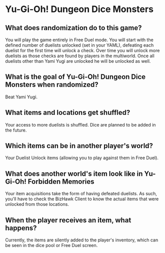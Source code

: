 
# Yu-Gi-Oh! Dungeon Dice Monsters

## What does randomization do to this game?

You will play the game entirely in Free Duel mode. You will start with the defined number of duelists unlocked (set in your YAML),
defeating each duelist for the first time will unlock a check. Over time you will unlock more duelists as those checks are found
by players in the multiworld. Once all duelists other than Yami Yugi are unlocked he will be unlocked as well.

## What is the goal of Yu-Gi-Oh! Dungeon Dice Monsters when randomized?

Beat Yami Yugi.

## What items and locations get shuffled?

Your access to more duelists is shuffled. Dice are planned to be added in the future.

## Which items can be in another player's world?

Your Duelist Unlock items (allowing you to play against them in Free Duel).

## What does another world's item look like in Yu-Gi-Oh! Forbidden Memories

Your item acquisitions take the form of having defeated duelists. As such,
you'll have to check the BizHawk Client to know the actual items that were unlocked from those locations.

## When the player receives an item, what happens?

Currently, the items are silently added to the player's inventory, which can be seen in the dice pool or Free Duel screen.
